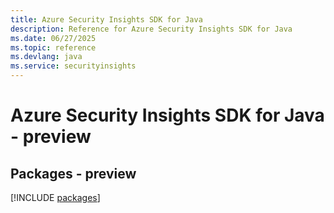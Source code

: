 ```yaml
---
title: Azure Security Insights SDK for Java
description: Reference for Azure Security Insights SDK for Java
ms.date: 06/27/2025
ms.topic: reference
ms.devlang: java
ms.service: securityinsights
---
```

# Azure Security Insights SDK for Java - preview
## Packages - preview
[!INCLUDE [packages](security-insights-index.md)]